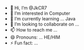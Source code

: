 - 👋 Hi, I’m @JkCR7
- 👀 I’m interested in Computer
- 🌱 I’m currently learning ... Java
- 💞️ I’m looking to collaborate on ...
- 📫 How to reach me ...
- 😄 Pronouns: ... HE/HIM
- ⚡ Fun fact: ...

<!---
JkCR7/JkCR7 is a ✨ special ✨ repository because its `README.md` (this file) appears on your GitHub profile.
You can click the Preview link to take a look at your changes.
--->
